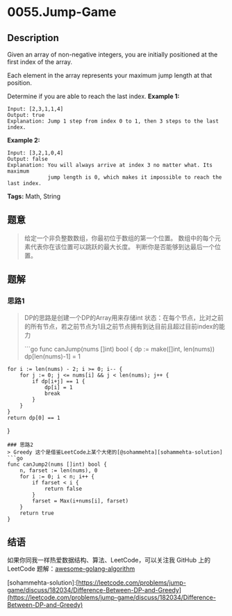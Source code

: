 # 0055.Jump-Game

## Description

Given an array of non-negative integers, you are initially positioned at the first index of the array.

Each element in the array represents your maximum jump length at that position.

Determine if you are able to reach the last index. **Example 1:**

```text
Input: [2,3,1,1,4]
Output: true
Explanation: Jump 1 step from index 0 to 1, then 3 steps to the last index.
```

**Example 2:**

```text
Input: [3,2,1,0,4]
Output: false
Explanation: You will always arrive at index 3 no matter what. Its maximum
             jump length is 0, which makes it impossible to reach the last index.
```

**Tags:** Math, String

## 题意

> 给定一个非负整数数组，你最初位于数组的第一个位置。 数组中的每个元素代表你在该位置可以跳跃的最大长度。 判断你是否能够到达最后一个位置。

## 题解

### 思路1

> DP的思路是创建一个DP的Array用来存储int 状态：在每个节点，比对之前的所有节点，若之前节点为1且之前节点拥有到达目前且超过目前index的能力
>
> \`\`\`go func canJump\(nums \[\]int\) bool { dp := make\(\[\]int, len\(nums\)\) dp\[len\(nums\)-1\] = 1

```text
for i := len(nums) - 2; i >= 0; i-- {
    for j := 0; j <= nums[i] && j < len(nums); j++ {
        if dp[i+j] == 1 {
            dp[i] = 1
            break
        }
    }
}
return dp[0] == 1
```

}

```text
### 思路2
> Greedy 这个是借鉴LeetCode上某个大佬的[@sohammehta][sohammehta-solution]
```go
func canJump2(nums []int) bool {
    n, farset := len(nums), 0
    for i := 0; i < n; i++ {
        if farset < i {
            return false
        }
        farset = Max(i+nums[i], farset)
    }
    return true
}
```

## 结语

如果你同我一样热爱数据结构、算法、LeetCode，可以关注我 GitHub 上的 LeetCode 题解：[awesome-golang-algorithm](https://github.com/kylesliu/awesome-golang-algorithm)

\[sohammehta-solution\]:[https://leetcode.com/problems/jump-game/discuss/182034/Difference-Between-DP-and-Greedy](https://leetcode.com/problems/jump-game/discuss/182034/Difference-Between-DP-and-Greedy)


